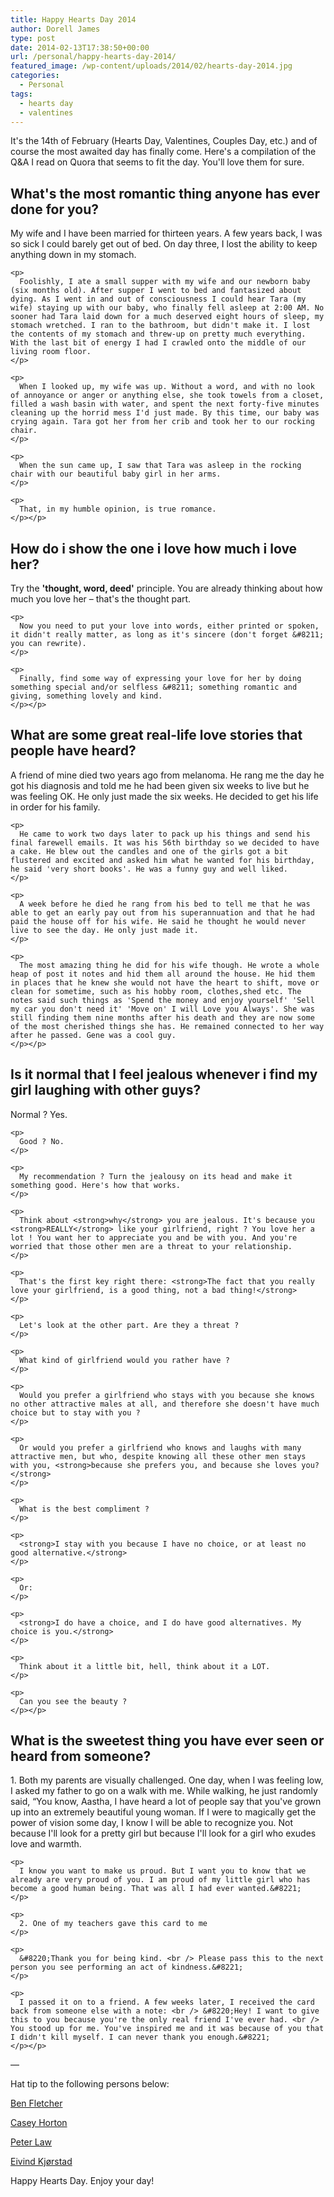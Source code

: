 ```yaml
---
title: Happy Hearts Day 2014
author: Dorell James
type: post
date: 2014-02-13T17:38:50+00:00
url: /personal/happy-hearts-day-2014/
featured_image: /wp-content/uploads/2014/02/hearts-day-2014.jpg
categories:
  - Personal
tags:
  - hearts day
  - valentines
---
```


It's the 14th of February (Hearts Day, Valentines, Couples Day, etc.) and of course the most awaited day has finally come. Here's a compilation of the Q&A I read on Quora that seems to fit the day. You'll love them for sure. <span class="wp-font-emots-emo-happy"></span>

<aside class="thb-shortcode thb-accordion ">

<div class="thb-shortcode thb-toggle open">
  <h1 class="thb-toggle-trigger">
    What's the most romantic thing anyone has ever done for you?
  </h1>
  
  <div class="thb-toggle-content">
    <p>
      My wife and I have been married for thirteen years. A few years back, I was so sick I could barely get out of bed. On day three, I lost the ability to keep anything down in my stomach.
    </p>
    
    <p>
      Foolishly, I ate a small supper with my wife and our newborn baby (six months old). After supper I went to bed and fantasized about dying. As I went in and out of consciousness I could hear Tara (my wife) staying up with our baby, who finally fell asleep at 2:00 AM. No sooner had Tara laid down for a much deserved eight hours of sleep, my stomach wretched. I ran to the bathroom, but didn't make it. I lost the contents of my stomach and threw-up on pretty much everything. With the last bit of energy I had I crawled onto the middle of our living room floor.
    </p>
    
    <p>
      When I looked up, my wife was up. Without a word, and with no look of annoyance or anger or anything else, she took towels from a closet, filled a wash basin with water, and spent the next forty-five minutes cleaning up the horrid mess I'd just made. By this time, our baby was crying again. Tara got her from her crib and took her to our rocking chair.
    </p>
    
    <p>
      When the sun came up, I saw that Tara was asleep in the rocking chair with our beautiful baby girl in her arms.
    </p>
    
    <p>
      That, in my humble opinion, is true romance.
    </p></p>
  </div>
</div>

<div class="thb-shortcode thb-toggle ">
  <h1 class="thb-toggle-trigger">
    How do i show the one i love how much i love her?
  </h1>
  
  <div class="thb-toggle-content">
    <p>
      Try the <strong>'thought, word, deed'</strong> principle. You are already thinking about how much you love her &#8211; that's the thought part.
    </p>
    
    <p>
      Now you need to put your love into words, either printed or spoken, it didn't really matter, as long as it's sincere (don't forget &#8211; you can rewrite).
    </p>
    
    <p>
      Finally, find some way of expressing your love for her by doing something special and/or selfless &#8211; something romantic and giving, something lovely and kind.
    </p></p>
  </div>
</div>

<div class="thb-shortcode thb-toggle ">
  <h1 class="thb-toggle-trigger">
    What are some great real-life love stories that people have heard?
  </h1>
  
  <div class="thb-toggle-content">
    <p>
      A friend of mine died two years ago from melanoma. He rang me the day he got his diagnosis and told me he had been given six weeks to live but he was feeling OK. He only just made the six weeks. He decided to get his life in order for his family.
    </p>
    
    <p>
      He came to work two days later to pack up his things and send his final farewell emails. It was his 56th birthday so we decided to have a cake. He blew out the candles and one of the girls got a bit flustered and excited and asked him what he wanted for his birthday, he said 'very short books'. He was a funny guy and well liked.
    </p>
    
    <p>
      A week before he died he rang from his bed to tell me that he was able to get an early pay out from his superannuation and that he had paid the house off for his wife. He said he thought he would never live to see the day. He only just made it.
    </p>
    
    <p>
      The most amazing thing he did for his wife though. He wrote a whole heap of post it notes and hid them all around the house. He hid them in places that he knew she would not have the heart to shift, move or clean for sometime, such as his hobby room, clothes,shed etc. The notes said such things as 'Spend the money and enjoy yourself' 'Sell my car you don't need it' 'Move on' I will Love you Always'. She was still finding them nine months after his death and they are now some of the most cherished things she has. He remained connected to her way after he passed. Gene was a cool guy.
    </p></p>
  </div>
</div>

<div class="thb-shortcode thb-toggle ">
  <h1 class="thb-toggle-trigger">
    Is it normal that I feel jealous whenever i find my girl laughing with other guys?
  </h1>
  
  <div class="thb-toggle-content">
    <p>
      Normal ? Yes.
    </p>
    
    <p>
      Good ? No.
    </p>
    
    <p>
      My recommendation ? Turn the jealousy on its head and make it something good. Here's how that works.
    </p>
    
    <p>
      Think about <strong>why</strong> you are jealous. It's because you <strong>REALLY</strong> like your girlfriend, right ? You love her a lot ! You want her to appreciate you and be with you. And you're worried that those other men are a threat to your relationship.
    </p>
    
    <p>
      That's the first key right there: <strong>The fact that you really love your girlfriend, is a good thing, not a bad thing!</strong>
    </p>
    
    <p>
      Let's look at the other part. Are they a threat ?
    </p>
    
    <p>
      What kind of girlfriend would you rather have ?
    </p>
    
    <p>
      Would you prefer a girlfriend who stays with you because she knows no other attractive males at all, and therefore she doesn't have much choice but to stay with you ?
    </p>
    
    <p>
      Or would you prefer a girlfriend who knows and laughs with many attractive men, but who, despite knowing all these other men stays with you, <strong>because she prefers you, and because she loves you?</strong>
    </p>
    
    <p>
      What is the best compliment ?
    </p>
    
    <p>
      <strong>I stay with you because I have no choice, or at least no good alternative.</strong>
    </p>
    
    <p>
      Or:
    </p>
    
    <p>
      <strong>I do have a choice, and I do have good alternatives. My choice is you.</strong>
    </p>
    
    <p>
      Think about it a little bit, hell, think about it a LOT.
    </p>
    
    <p>
      Can you see the beauty ?
    </p></p>
  </div>
</div>

<div class="thb-shortcode thb-toggle ">
  <h1 class="thb-toggle-trigger">
    What is the sweetest thing you have ever seen or heard from someone?
  </h1>
  
  <div class="thb-toggle-content">
    <p>
      1. Both my parents are visually challenged. One day, when I was feeling low, I asked my father to go on a walk with me. While walking, he just randomly said, &#8220;You know, Aastha, I have heard a lot of people say that you've grown up into an extremely beautiful young woman. If I were to magically get the power of vision some day, I know I will be able to recognize you. Not because I'll look for a pretty girl but because I'll look for a girl who exudes love and warmth.
    </p>
    
    <p>
      I know you want to make us proud. But I want you to know that we already are very proud of you. I am proud of my little girl who has become a good human being. That was all I had ever wanted.&#8221;
    </p>
    
    <p>
      2. One of my teachers gave this card to me
    </p>
    
    <p>
      &#8220;Thank you for being kind. <br /> Please pass this to the next person you see performing an act of kindness.&#8221;
    </p>
    
    <p>
      I passed it on to a friend. A few weeks later, I received the card back from someone else with a note: <br /> &#8220;Hey! I want to give this to you because you're the only real friend I've ever had. <br /> You stood up for me. You've inspired me and it was because of you that I didn't kill myself. I can never thank you enough.&#8221;
    </p></p>
  </div>
</div></aside>

&#8212;

Hat tip to the following persons below:

<a href="http://www.quora.com/Love/How-do-i-show-the-one-i-love-how-much-i-love-her" rel="nofollow">Ben Fletcher</a>

<a href="http://www.quora.com/Dating-and-Relationships-1/Whats-the-most-romantic-thing-anyone-has-ever-done-for-you" target="_blank" rel="nofollow">Casey Horton</a>

<a href="http://www.quora.com/Love/What-are-some-great-real-life-love-stories-that-people-have-heard" target="_blank" rel="nofollow">Peter Law</a>

<a href="http://www.quora.com/Dating-and-Relationships-1/Is-it-normal-that-I-feel-jealous-whenever-i-find-my-girl-laughing-with-other-guys" target="_blank" rel="nofollow">Eivind Kjørstad</a>

<a href="" target="_blank" rel="nofollow"></a>

Happy Hearts Day. Enjoy your day! <span class="wp-font-emots-emo-happy"></span>
